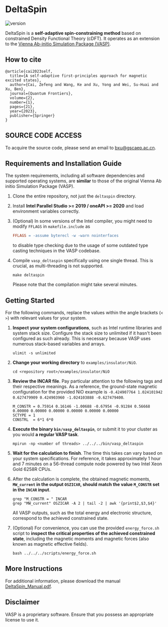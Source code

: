 # DeltaSpin

![version](https://img.shields.io/badge/version-1.0.2-blue)

DeltaSpin is a **self-adaptive spin-constraining method** based on constrained Density Functional Theory (cDFT). It operates as an extension to the [Vienna Ab-initio Simulation Package (VASP)](https://www.vasp.at/).

## How to cite

```
@article{cai2023self,
  title={A self-adaptive first-principles approach for magnetic excited states},
  author={Cai, Zefeng and Wang, Ke and Xu, Yong and Wei, Su-Huai and Xu, Ben},
  journal={Quantum Frontiers},
  volume={2},
  number={1},
  pages={21},
  year={2023},
  publisher={Springer}
}
```

<!-- ## ATTENTION
To ensure the submitted binary `bin\vasp_ncl` operates correctly, it needs a container with ubuntu 18.04 and oneapi ~= 2021 for runtime libraries. For instance, `ghcr.io/caizefeng/oneapi-hpckit:2021.2.0-ubuntu18.04`. Note, it is necessary to increase the shared memory size by passing the optional parameter `--shm-size` to the `docker run` command. -->

## SOURCE CODE ACCESS
To acquire the source code, please send an email to bxu@gscaep.ac.cn.

## Requirements and Installation Guide

The system requirements, including all software dependencies and supported operating systems, are **similar** to those of the original Vienna Ab initio Simulation Package (VASP).

1. Clone the entire repository, not just the `deltaspin` directory. 

2. Install **Intel Parallel Studio >= 2019 / oneAPI >= 2020** and load environment variables correctly.

3. (Optional) In some versions of the Intel compiler, you might need to modify `FFLAGS` in `makefile.include` as 
    ```makefile
    FFLAGS = -assume byterecl -w -warn nointerfaces
    ```
    to disable type checking due to the usage of some outdated type casting techniques in the VASP codebase.

4. Compile `vasp_deltaspin` specifically using one single thread. This is crucial, as multi-threading is not supported.
    ```shell
    make deltaspin
    ```
    Please note that the compilation might take several minutes.

## Getting Started

For the following commands, replace the values within the angle brackets (`< >`) with relevant values for your system.

1. **Inspect your system configurations**, such as Intel runtime libraries and system stack size. Configure the stack size to unlimited if it hasn't been configured as such already. This is necessary because VASP uses numerous stack-based variables and arrays.
    ```shell
    ulimit -s unlimited
    ```

2. **Change your working directory** to `examples/insulator/NiO`.
    ```shell
    cd <repository root>/examples/insulator/NiO
    ```

3. **Review the INCAR file**. Pay particular attention to the following tags and their respective meanings. As a reference, the ground-state magnetic configuration for the provided NiO example is `-0.424907764 1.024101942 0.627479909 0.424903960 -1.024103888 -0.627479400`.
    ```
    M_CONSTR = 0.75914 0.16146 -1.00688 -0.67954 -0.91284 0.56668 0.00000 0.00000 0.00000 0.00000 0.00000 0.00000 
    SCTYPE = 1
    CONSTRL  = 6*1 6*0
    ```

4. **Execute the binary `bin/vasp_deltaspin`**, or submit it to your cluster as you would **a regular VASP task**.
    ```shell
    mpirun -np <number of threads> ../../../bin/vasp_deltaspin
    ```

5. **Wait for the calculation to finish**. The time this takes can vary based on your system specifications. For reference, it takes approximately 1 hour and 7 minutes on a 56-thread compute node powered by two Intel Xeon Gold 6258R CPUs.

6. After the calculation is complete, the obtained magnetic moments, **`MW_current` in the output `OSZICAR`, should match the value `M_CONSTR` set in the `INCAR` input**. 
    ```shell
    grep "M_CONSTR = " INCAR
    grep "MW_current" OSZICAR -A 2 | tail -2 | awk '{print$2,$3,$4}'
    ```
    All VASP outputs, such as the total energy and electronic structure, correspond to the achieved constrained state.

7. (Optional) For convenience, you can use the provided `energy_force.sh` script to **inspect the critical properties of the achieved constrained state**, including the magnetic moments and magnetic forces (also known as magnetic effective fields).
      ```shell
      bash ../../../scripts/energy_force.sh
      ```

## More Instructions
For additional information, please download the manual [DeltaSpin_Manual.pdf](docs/DeltaSpin_Manual.pdf).

## Disclaimer
VASP is a proprietary software. Ensure that you possess an appropriate license to use it.

